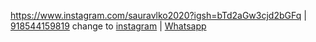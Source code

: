  <a href="">https://www.instagram.com/sauravlko2020?igsh=bTd2aGw3cjd2bGFq</a> | <a href="">918544159819</a>
 change to  <a href="https://www.instagram.com/sauravlko2020?igsh=bTd2aGw3cjd2bGFq">instagram</a> | <a href="918544159819">Whatsapp</a>
            
